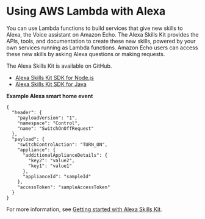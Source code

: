 # Using AWS Lambda with Alexa<a name="services-alexa"></a>

You can use Lambda functions to build services that give new skills to Alexa, the Voice assistant on Amazon Echo\. The Alexa Skills Kit provides the APIs, tools, and documentation to create these new skills, powered by your own services running as Lambda functions\. Amazon Echo users can access these new skills by asking Alexa questions or making requests\.

The Alexa Skills Kit is available on GitHub\.
+ [Alexa Skills Kit SDK for Node\.js ](https://github.com/alexa/alexa-skills-kit-sdk-for-nodejs)
+ [Alexa Skills Kit SDK for Java](https://github.com/alexa/alexa-skills-kit-sdk-for-java)

**Example Alexa smart home event**  

```
{
  "header": {
    "payloadVersion": "1",
    "namespace": "Control",
    "name": "SwitchOnOffRequest"
  },
  "payload": {
    "switchControlAction": "TURN_ON",
    "appliance": {
      "additionalApplianceDetails": {
        "key2": "value2",
        "key1": "value1"
      },
      "applianceId": "sampleId"
    },
    "accessToken": "sampleAccessToken"
  }
}
```

For more information, see [Getting started with Alexa Skills Kit](https://developer.amazon.com/appsandservices/solutions/alexa/alexa-skills-kit/getting-started-guide)\.
